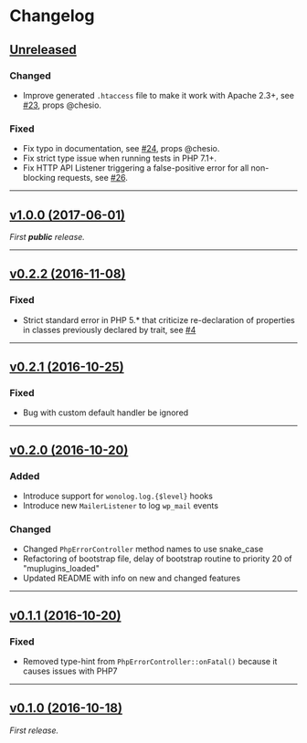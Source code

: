 Changelog
=========

## [Unreleased](https://github.com/inpsyde/Wonolog)

### Changed

- Improve generated `.htaccess` file to make it work with Apache 2.3+, see [#23](https://github.com/inpsyde/Wonolog/issues/23), props @chesio.

### Fixed

- Fix typo in documentation, see [#24](https://github.com/inpsyde/Wonolog/pull/24), props @chesio.
- Fix strict type issue when running tests in PHP 7.1+.
- Fix HTTP API Listener triggering a false-positive error for all non-blocking requests, see [#26](https://github.com/inpsyde/Wonolog/issues/26).

-------

## [v1.0.0 (2017-06-01)](https://github.com/inpsyde/Wonolog/releases/tag/1.0.0)

_First **public** release._

-------

## [v0.2.2 (2016-11-08)](https://github.com/inpsyde/Wonolog/releases/tag/0.2.2)

### Fixed

- Strict standard error in PHP 5.* that criticize re-declaration of properties in classes previously declared by trait, see [#4](https://github.com/inpsyde/Wonolog/issues/4)

-------

## [v0.2.1 (2016-10-25)](https://github.com/inpsyde/Wonolog/releases/tag/0.2.1)

### Fixed

- Bug with custom default handler be ignored

-------

## [v0.2.0 (2016-10-20)](https://github.com/inpsyde/Wonolog/releases/tag/0.2.0)

### Added

- Introduce support for `wonolog.log.{$level}` hooks
- Introduce new `MailerListener` to log `wp_mail` events

### Changed

- Changed `PhpErrorController` method names to use snake_case
- Refactoring of bootstrap file, delay of bootstrap routine to priority 20 of "muplugins_loaded"
- Updated README with info on new and changed features

-------

## [v0.1.1 (2016-10-20)](https://github.com/inpsyde/Wonolog/releases/tag/0.1.1)

### Fixed

- Removed type-hint from `PhpErrorController::onFatal()` because it causes issues with PHP7

-------

## [v0.1.0 (2016-10-18)](https://github.com/inpsyde/Wonolog/releases/tag/0.1.0)

_First release._
